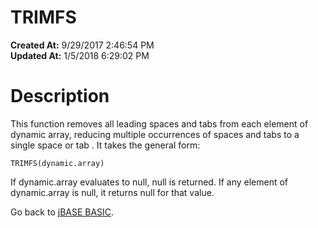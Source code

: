 # TRIMFS

**Created At:** 9/29/2017 2:46:54 PM  
**Updated At:** 1/5/2018 6:29:02 PM  


# Description

This function removes all leading spaces and tabs from each element of dynamic array, reducing multiple occurrences of spaces and tabs to a single space or tab . It takes the general form:

```
TRIMFS(dynamic.array)
```

If dynamic.array evaluates to null, null is returned. If any element of dynamic.array is null, it returns null for that value.



Go back to [jBASE BASIC](263498-jbase-basic).
